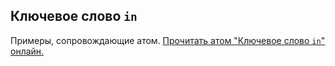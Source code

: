 ## Ключевое слово `in`

Примеры, сопровождающие атом.
[Прочитать атом "Ключевое слово `in`" онлайн.](https://stepik.org/lesson/104312/step/1)